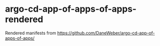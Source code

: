 # argo-cd-app-of-apps-of-apps-rendered
Rendered manifests from https://github.com/DaneWeber/argo-cd-app-of-apps-of-apps/
